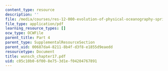 ```yaml
---
content_type: resource
description: ''
file: /media/courses/res-12-000-evolution-of-physical-oceanography-spring-2007/c05c10b06f008e753d1ef04204767891_wunsch_chapter17.pdf
file_type: application/pdf
learning_resource_types: []
ocw_type: OCWFile
parent_title: Part 4
parent_type: SupplementalResourceSection
parent_uid: 00687da4-8211-8b4f-d3f8-e1855d9eaedd
resourcetype: Document
title: wunsch_chapter17.pdf
uid: c05c10b0-6f00-8e75-3d1e-f04204767891
---
```

